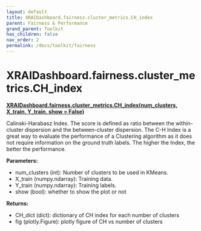 ```yaml
---
layout: default
title: XRAIDashboard.fairness.cluster_metrics.CH_index
parent: Fairness & Performance
grand_parent: Toolkit
has_children: false
nav_order: 2
permalink: /docs/toolkit/fairness
---
```


# XRAIDashboard.fairness.cluster_metrics.CH_index
**[XRAIDashboard.fairness.cluster_metrics.CH_index(num_clusters, X_train, Y_train, show = False)](https://github.com/gaberamolete/XRAIDashboard/blob/main/fairness/cluster_metrics.py)**


Calinski-Harabasz Index. The score is defined as ratio between the within-cluster dispersion and the between-cluster dispersion. The C-H Index is a great way to evaluate the performance of a Clustering algorithm as it does not require information on the ground truth labels. The higher the Index, the better the performance.


**Parameters:**
- num_clusters (int): Number of clusters to be used in KMeans.
- X_train (numpy.ndarray): Training data.
- Y_train (numpy.ndarray): Training labels.
- show (bool): whether to show the plot or not

**Returns:**
- CH_dict (dict): dictionary of CH index for each number of clusters
- fig (plotly.Figure): plotly figure of CH vs number of clusters
